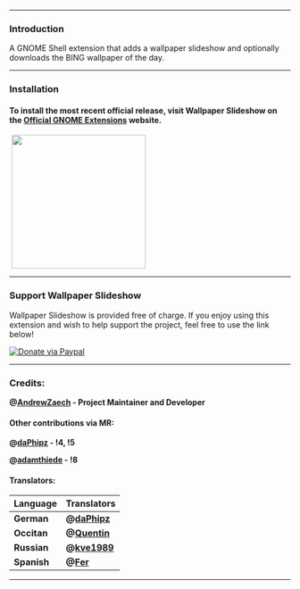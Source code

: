 -----
### Introduction

A GNOME Shell extension that adds a wallpaper slideshow and optionally downloads the BING wallpaper of the day.

-----

### Installation

#### To install the most recent official release, visit Wallpaper Slideshow on the [Official GNOME Extensions](https://extensions.gnome.org/extension/6281/wallpaper-slideshow/) website.

<a href="https://extensions.gnome.org/extension/6281/wallpaper-slideshow/"> <img src="https://gitlab.com/arcmenu/arcmenu-assets/raw/master/images/get-it-ego.png" width="240" style="margin-left: 4px"/></a>

-----

### Support Wallpaper Slideshow

Wallpaper Slideshow is provided free of charge. If you enjoy using this extension and wish to help support the project, feel free to use the link below!

[![Donate via Paypal](https://gitlab.com/arcmenu/arcmenu-assets/raw/master/images/paypal_donate.png)](https://www.paypal.com/donate/?cmd=_donations&business=53CWA7NR743WC&item_name=Support+Wallpaper+Slideshow&currency_code=USD&source=url)

-----

### Credits:

**@[AndrewZaech](https://gitlab.com/AndrewZaech) - Project Maintainer and Developer**

#### Other contributions via MR:

**@[daPhipz](https://gitlab.com/daPhipz) - !4, !5**

**@[adamthiede](https://gitlab.com/adamthiede) - !8**


#### Translators:

| Language | Translators |
| ------ | ------ |
| **German** | **@[daPhipz](https://gitlab.com/daPhipz)** |
| **Occitan** | **@[Quentin](https://gitlab.com/quenty_occitania)** |
| **Russian** | **@[kve1989](https://gitlab.com/kve1989)** |
| **Spanish** | **@[Fer](https://gitlab.com/Imparator)** |

-----
